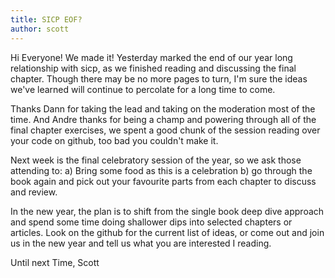 ```yaml
---
title: SICP EOF?
author: scott
---
```

Hi Everyone!
We made it! Yesterday marked the end of our year long relationship with sicp, as we finished reading and discussing the final chapter. Though there may be no more pages to turn, I'm sure the ideas we've learned will continue to percolate for a long time to come.

Thanks Dann for taking the lead and taking on the moderation most of the time. And Andre thanks for being a champ and powering through all of the final chapter exercises, we spent a good chunk of the session reading over your code on github, too bad you couldn't make it.

Next week is the final celebratory session of the year, so we ask those attending to:
a) Bring some food as this is a celebration
b) go through the book again and pick out your favourite parts from each chapter to discuss and review.

In the new year, the plan is to shift from the single book deep dive approach and spend some time doing shallower dips into selected chapters or articles. Look on the github for the current list of ideas, or come out and join us in the new year and tell us what you are interested I reading.

Until next Time,
Scott